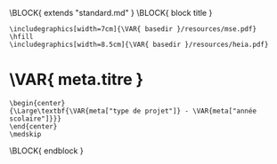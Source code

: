 \BLOCK{ extends "standard.md" }
\BLOCK{ block title }
```{=latex}
\includegraphics[width=7cm]{\VAR{ basedir }/resources/mse.pdf}
\hfill
\includegraphics[width=8.5cm]{\VAR{ basedir }/resources/heia.pdf}

```

# \VAR{ meta.titre }

```{=latex}
\begin{center}
{\Large\textbf{\VAR{meta["type de projet"]} - \VAR{meta["année scolaire"]}}} 
\end{center}
\medskip

```
\BLOCK{ endblock }